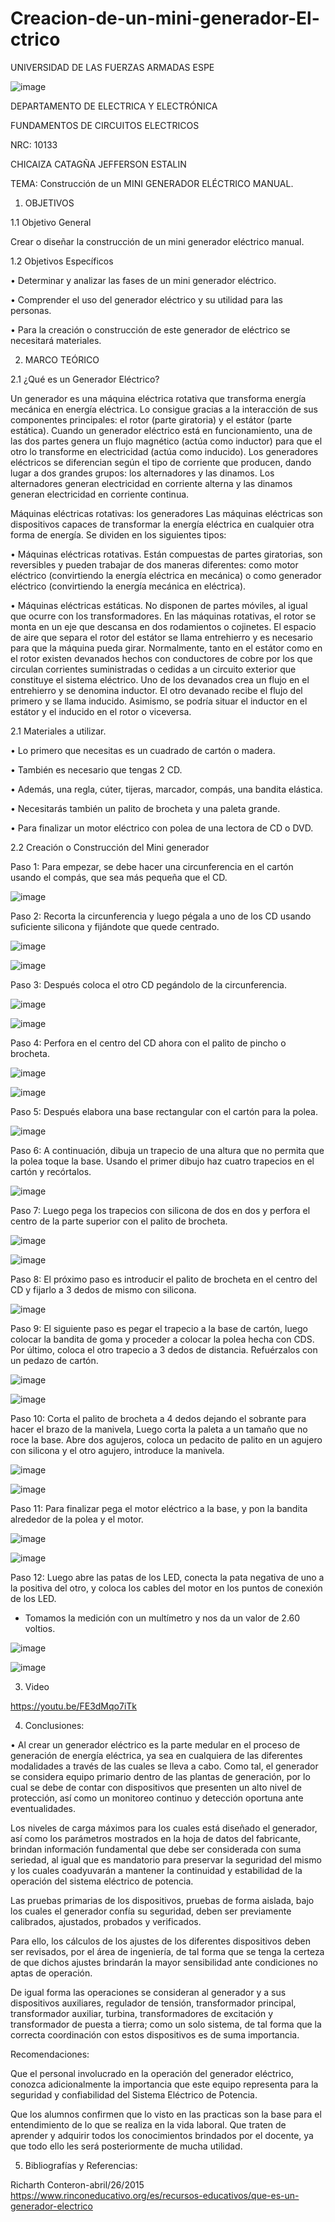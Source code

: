 # Creacion-de-un-mini-generador-El-ctrico
UNIVERSIDAD DE LAS FUERZAS ARMADAS ESPE
 

![image](https://user-images.githubusercontent.com/84757114/157077252-b017b991-cef1-41c9-846a-ddf4244223da.png)



DEPARTAMENTO DE ELECTRICA Y ELECTRÓNICA

FUNDAMENTOS DE CIRCUITOS ELECTRICOS

NRC: 10133

CHICAIZA CATAGÑA JEFFERSON ESTALIN



TEMA: Construcción de un MINI GENERADOR ELÉCTRICO MANUAL.

1.	OBJETIVOS

1.1 Objetivo General

Crear o diseñar la construcción de un mini generador eléctrico manual.

1.2 Objetivos Específicos

•	Determinar y analizar las fases de un mini generador eléctrico.

•	Comprender el uso del generador eléctrico y su utilidad para las personas.

•	 Para la creación o construcción de este generador de eléctrico se necesitará materiales. 

2.	MARCO TEÓRICO

2.1 ¿Qué es un Generador Eléctrico?

Un generador es una máquina eléctrica rotativa que transforma energía mecánica en energía eléctrica. Lo consigue gracias a la interacción de sus componentes principales: el rotor (parte giratoria) y el estátor (parte estática). Cuando un generador eléctrico está en funcionamiento, una de las dos partes genera un flujo magnético (actúa como inductor) para que el otro lo transforme en electricidad (actúa como inducido). Los generadores eléctricos se diferencian según el tipo de corriente que producen, dando lugar a dos grandes grupos: los alternadores y las dinamos. Los alternadores generan electricidad en corriente alterna y las dinamos generan electricidad en corriente continua. 

Máquinas eléctricas rotativas: los generadores
Las máquinas eléctricas son dispositivos capaces de transformar la energía eléctrica en cualquier otra forma de energía. Se dividen en los siguientes tipos:

•	Máquinas eléctricas rotativas. Están compuestas de partes giratorias, son reversibles y pueden trabajar de dos maneras diferentes: como motor eléctrico (convirtiendo la energía eléctrica en mecánica) o como generador eléctrico (convirtiendo la energía mecánica en eléctrica).

•	Máquinas eléctricas estáticas. No disponen de partes móviles, al igual que ocurre con los transformadores.
En las máquinas rotativas, el rotor se monta en un eje que descansa en dos rodamientos o cojinetes. El espacio de aire que separa el rotor del estátor se llama entrehierro y es necesario para que la máquina pueda girar. Normalmente, tanto en el estátor como en el rotor existen devanados hechos con conductores de cobre por los que circulan corrientes suministradas o cedidas a un circuito exterior que constituye el sistema eléctrico. Uno de los devanados crea un flujo en el entrehierro y se denomina inductor. El otro devanado recibe el flujo del primero y se llama inducido. Asimismo, se podría situar el inductor en el estátor y el inducido en el rotor o viceversa.

2.1 Materiales a utilizar.

•	Lo primero que necesitas es un cuadrado de cartón o madera.

•	También es necesario que tengas 2 CD.

•	Además, una regla, cúter, tijeras, marcador, compás, una bandita elástica.

•	Necesitarás también un palito de brocheta y una paleta grande.

•	Para finalizar un motor eléctrico con polea de una lectora de CD o DVD.

2.2 Creación o Construcción del Mini generador

Paso 1: Para empezar, se debe hacer una circunferencia en el cartón usando el compás, que sea más pequeña que el CD.

![image](https://user-images.githubusercontent.com/84757114/157077935-ffb79671-2dc9-43b2-b162-c83770db8ab2.png)


Paso 2: Recorta la circunferencia y luego pégala a uno de los CD usando suficiente silicona y fijándote que quede centrado.

![image](https://user-images.githubusercontent.com/84757114/157078053-88b3d90c-f443-42ee-9ff5-45512b52889d.png)

![image](https://user-images.githubusercontent.com/84757114/157078099-d9f1b322-44c0-47a5-9f64-de38711dd4cd.png)


Paso 3: Después coloca el otro CD pegándolo de la circunferencia.

![image](https://user-images.githubusercontent.com/84757114/157078153-f2b6e2d4-15c6-4328-8ef7-c8dd4b752f42.png)

![image](https://user-images.githubusercontent.com/84757114/157078211-a97f6ec3-f573-44aa-bf4d-896651a351e8.png)


Paso 4: Perfora en el centro del CD ahora con el palito de pincho o brocheta.

![image](https://user-images.githubusercontent.com/84757114/157078276-2e65b364-f14d-43df-9bb9-570b62aba3c6.png)

![image](https://user-images.githubusercontent.com/84757114/157078484-5e8f1469-d2ad-4781-b36a-802f82fb9344.png)

Paso 5: Después elabora una base rectangular con el cartón para la polea.

![image](https://user-images.githubusercontent.com/84757114/157078538-e71a9b07-1435-40a3-8f27-a655fcb5020c.png)

Paso 6: A continuación, dibuja un trapecio de una altura que no permita que la polea toque la base. Usando el primer dibujo haz cuatro trapecios en el cartón y recórtalos.

![image](https://user-images.githubusercontent.com/84757114/157078572-ffbbee6e-ffa6-433f-a912-ca7a3f98a026.png)

Paso 7: Luego pega los trapecios con silicona de dos en dos y perfora el centro de la parte superior con el palito de brocheta.

![image](https://user-images.githubusercontent.com/84757114/157078610-ac6f7782-04bb-4382-ba66-8809ada650a6.png)

![image](https://user-images.githubusercontent.com/84757114/157078641-da2fd893-24e2-4ba4-b2d2-d75667682d82.png)

Paso 8: El próximo paso es introducir el palito de brocheta en el centro del CD y fijarlo a 3 dedos de mismo con silicona.

![image](https://user-images.githubusercontent.com/84757114/157078673-d1f8daaa-4541-4840-8688-1706c71269eb.png)

Paso 9: El siguiente paso es pegar el trapecio a la base de cartón, luego colocar la bandita de goma y proceder a colocar la polea hecha con CDS. Por último, coloca el otro trapecio a 3 dedos de distancia. Refuérzalos con un pedazo de cartón.

![image](https://user-images.githubusercontent.com/84757114/157078728-624030ca-748c-4fe3-aeac-b40e2e011d4a.png)

![image](https://user-images.githubusercontent.com/84757114/157078752-7b7b81a4-4e22-48e5-89eb-11df5acca1f7.png)

Paso 10: Corta el palito de brocheta a 4 dedos dejando el sobrante para hacer el brazo de la manivela, Luego corta la paleta a un tamaño que no roce la base. Abre dos agujeros, coloca un pedacito de palito en un agujero con silicona y el otro agujero, introduce la manivela.

![image](https://user-images.githubusercontent.com/84757114/157078793-8ba865c5-d327-4d37-8ae4-ee11b2f3afe4.png)

![image](https://user-images.githubusercontent.com/84757114/157078824-2c3b87e0-34d6-485a-a1c7-786c45de6e78.png)


Paso 11: Para finalizar pega el motor eléctrico a la base, y pon la bandita alrededor de la polea y el motor.
  
  ![image](https://user-images.githubusercontent.com/84757114/157078880-541d78ed-1170-456a-a6d4-d8026682f34c.png)

![image](https://user-images.githubusercontent.com/84757114/157078910-fcbccacd-abc1-4453-b232-4ab75ef4ab97.png)

Paso 12: Luego abre las patas de los LED, conecta la pata negativa de uno a la positiva del otro, y coloca los cables del motor en los puntos de conexión de los LED.

* Tomamos la medición con un multímetro y nos da un valor de 2.60 voltios.

![image](https://user-images.githubusercontent.com/84757114/157078972-6c202e03-33dd-4c60-954d-5216ac0d8e25.png)

![image](https://user-images.githubusercontent.com/84757114/157079017-cd77103e-460a-4310-aecd-e5d152229aba.png)

3.	Video

https://youtu.be/FE3dMqo7iTk

4.	Conclusiones:

• Al crear un generador eléctrico es la parte medular en el proceso de generación de energía eléctrica, ya sea en cualquiera de las diferentes modalidades a través de las cuales se lleva a cabo. Como tal, el generador se considera equipo primario dentro de las plantas de generación, por lo cual se debe de contar con dispositivos que presenten un alto nivel de protección, así como un monitoreo continuo y detección oportuna ante eventualidades.

Los niveles de carga máximos para los cuales está diseñado el generador, así como los parámetros mostrados en la hoja de datos del fabricante, brindan información fundamental que debe ser considerada con suma seriedad, al igual que es mandatorio para preservar la seguridad del mismo y los cuales coadyuvarán a mantener la continuidad y estabilidad de la operación del sistema eléctrico de potencia.

Las pruebas primarias de los dispositivos, pruebas de forma aislada, bajo los cuales el generador confía su seguridad, deben ser previamente calibrados, ajustados, probados y verificados. 

Para ello, los cálculos de los ajustes de los diferentes dispositivos deben ser revisados, por el área de ingeniería, de tal forma que se tenga la certeza de que dichos ajustes brindarán la mayor sensibilidad ante condiciones no aptas de operación. 

De igual forma las operaciones se consideran al generador y a sus dispositivos auxiliares, regulador de tensión, transformador principal, transformador auxiliar, turbina, transformadores de excitación y transformador de puesta a tierra; como un solo sistema, de tal forma que la correcta coordinación con estos dispositivos es de suma importancia. 

Recomendaciones:

Que el personal involucrado en la operación del generador eléctrico, conozca adicionalmente la importancia que este equipo representa para la seguridad y confiabilidad del Sistema Eléctrico de Potencia. 

Que los alumnos confirmen que lo visto en las practicas son la base para el entendimiento de lo que se realiza en la vida laboral. Que traten de aprender y adquirir todos los conocimientos brindados por el docente, ya que todo ello les será posteriormente de mucha utilidad.

5.	Bibliografías y Referencias:

Richarth Conteron-abril/26/2015 
https://www.rinconeducativo.org/es/recursos-educativos/que-es-un-generador-electrico

